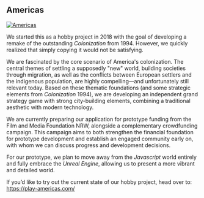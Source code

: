 ## Americas

[![Americas](https://res.cloudinary.com/kritoandthestoker/image/upload/c_limit,h_400,w_800/v1530205259/Title_01.jpg)](https://play-americas.com/)

We started this as a hobby project in 2018 with the goal of developing a remake of the outstanding *Colonization* from 1994. However, we quickly realized that simply copying it would not be satisfying.

We are fascinated by the core scenario of America's colonization. The central themes of settling a supposedly "new" world, building societies through migration, as well as the conflicts between European settlers and the indigenous population, are highly compelling—and unfortunately still relevant today. Based on these thematic foundations (and some strategic elements from *Colonization* 1994), we are developing an independent grand strategy game with strong city-building elements, combining a traditional aesthetic with modern technology.

We are currently preparing our application for prototype funding from the Film and Media Foundation NRW, alongside a complementary crowdfunding campaign. This campaign aims to both strengthen the financial foundation for prototype development and establish an engaged community early on, with whom we can discuss progress and development decisions.

For our prototype, we plan to move away from the *Javascript* world entirely and fully embrace the *Unreal Engine*, allowing us to present a more vibrant and detailed world.

If you’d like to try out the current state of our hobby project, head over to: <https://play-americas.com/>